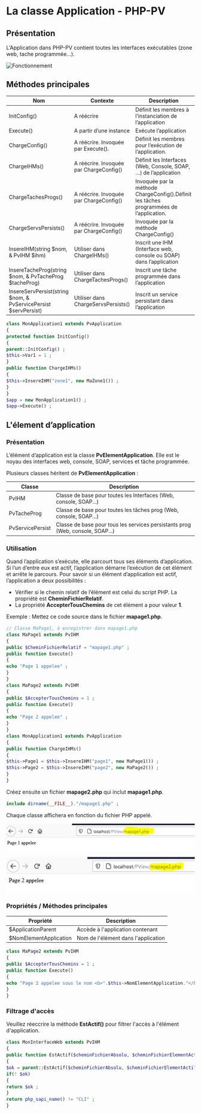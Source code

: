 # La classe Application - PHP-PV

## Présentation

L'Application dans PHP-PV contient toutes les interfaces exécutables (zone web, tache programmée...).

![Fonctionnement](images/diagramme-application.png)

## Méthodes principales

Nom | Contexte | Description
------------ | ------------- | -------------
InitConfig() | A réécrire | Définit les membres à l’instanciation de l’application
Execute() | A partir d’une instance | Exécute l’application
ChargeConfig() | A réécrire. Invoquée par Execute(). | Définit les membres pour l’exécution de l’application.
ChargeIHMs() | A réécrire. Invoquée par ChargeConfig() | Définit les Interfaces (Web, Console, SOAP, …) de l’application
ChargeTachesProgs() | A réécrire. Invoquée par ChargeConfig() | Invoquée par la méthode ChargeConfig().Définit les tâches programmées de l’application.
ChargeServsPersists() | A réécrire. Invoquée par ChargeConfig() | Invoquée par la méthode ChargeConfig()
InsereIHM(string $nom, & PvIHM $ihm) | Utiliser dans ChargeIHMs() | Inscrit une IHM (Interface web, console ou SOAP) dans l’application
InsereTacheProg(string $nom, & PvTacheProg $tacheProg) | Utiliser dans ChargeTachesProgs() | Inscrit une tâche programmée dans l’application
InsereServPersist(string $nom, & PvServicePersist $servPersist) | Utiliser dans ChargeServsPersists() | Inscrit un service persistant dans l’application

```php
class MonApplication1 extends PvApplication
{
protected function InitConfig()
{
parent::InitConfig() ;
$this->Var1 = 1 ;
}
public function ChargeIHMs()
{
$this->InsereIHM("zone1", new MaZone1()) ;
}
}
$app = new MonApplication1() ;
$app->Execute() ;
```

## L'élement d’application

### Présentation

L’élément d’application est la classe **PvElementApplication**. Elle est le noyau des interfaces web, console, SOAP, services et tâche programmée.

Plusieurs classes héritent de **PvElementApplication** :

Classe | Description
------------- | -------------
PvIHM | Classe de base pour toutes les Interfaces (Web, console, SOAP...)
PvTacheProg | Classe de base pour toutes les tâches prog (Web, console, SOAP...)
PvServicePersist | Classe de base pour tous les services persistants prog (Web, console, SOAP...)

### Utilisation

Quand l’application s’exécute, elle parcourt tous ses éléments d’application. Si l’un d’entre eux est actif, l’application démarre l’exécution de cet élément et arrête le parcours.
Pour savoir si un élément d’application est actif, l’application a deux possibilités :
- Vérifier si le chemin relatif de l’élément est celui du script PHP. La propriété est **CheminFichierRelatif**.
- La propriété **AccepterTousChemins** de cet élément a pour valeur **1**.

Exemple :
Mettez ce code source dans le fichier **mapage1.php**.
```php
// Classe MaPage1, à enregistrer dans mapage1.php
class MaPage1 extends PvIHM
{
public $CheminFichierRelatif = "mapage1.php" ;
public function Execute()
{
echo "Page 1 appelee" ;
}
}
class MaPage2 extends PvIHM
{
public $AccepterTousChemins = 1 ;
public function Execute()
{
echo "Page 2 appelee" ;
}
}
class MonApplication1 extends PvApplication
{
public function ChargeIHMs()
{
$this->Page1 = $this->InsereIHM("page1", new MaPage1()) ;
$this->Page2 = $this->InsereIHM("page2", new MaPage2()) ;
}
}
```
Créez ensuite un fichier **mapage2.php** qui inclut **mapage1.php**.
```php
include dirname(__FILE__)."/mapage1.php" ;
```

Chaque classe affichera en fonction du fichier PHP appelé.

![Résultat ma page 1](images/elemapp_mapage1.png)

![Résultat ma page 2](images/elemapp_mapage2.png)

### Propriétés / Méthodes principales

Propriété | Description
------------- | -------------
$ApplicationParent | Accède à l'application contenant
$NomElementApplication | Nom de l'élément dans l'application

```php
class MaPage2 extends PvIHM
{
public $AccepterTousChemins = 1 ;
public function Execute()
{
echo "Page 2 appelee sous le nom <b>".$this->NomElementApplication."</b>" ;
}
}
```

### Filtrage d'accès

Veuillez réeccrire la méthode **EstActif()** pour filtrer l'accès à l'élément d'application.

```php
class MonInterfaceWeb extends PvIHM
{
public function EstActif($cheminFichierAbsolu, $cheminFichierElementActif)
{
$ok = parent::EstActif($cheminFichierAbsolu, $cheminFichierElementActif) ;
if(! $ok)
{
return $ok ;
}
return php_sapi_name() != "CLI" ;
}
```

